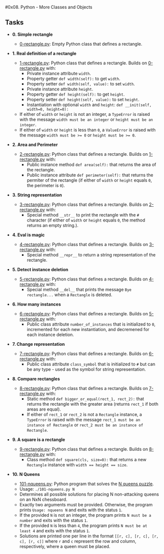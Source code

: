 #0x08. Python - More Classes and Objects

## Tasks

* **0. Simple rectangle**
  * [0-rectangle.py](./0-rectangle.py): Empty Python class that defines a rectangle.

* **1. Real definition of a rectangle**
  * [1-rectangle.py](./1-rectangle.py): Python class that defines a rectangle. Builds on
  [0-rectangle.py](./0-rectangle.py) with:
    * Private instance attribute `width`.
    * Property getter `def width(self):` to get `width`.
    * Property setter `def width(self, value):` to set `width`.
    * Private instance attribute `height`.
    * Property getter `def height(self):` to get `height`.
    * Property setter `def height(self, value):` to set `height`.
    * Instantiation with optional `width` and `height`: `def __init(self,
    width=0, height=0):`
  * If either of `width` or `height` is not an integer, a `TypeError` is
  raised with the message `width must be an integer` or `height must be an integer`.
  * If either of `width` or `height` is less than `0`, a `ValueError` is
  raised with the message `width must be >= 0` or `height must be >= 0`.

* **2. Area and Perimeter**
  * [2-rectangle.py](./2-rectangle.py): Python class that defines a rectangle. Builds on
  [1-rectangle.py](./1-rectangle.py) with:
    * Public instance method `def area(self):` that returns the area of
    the rectangle.
    * Public instance attribute `def perimeter(self):` that returns the
    permiter of the rectangle (if either of `width` or `height` equals `0`, the
    perimeter is `0`).

* **3. String representation**
  * [3-rectangle.py](./3-rectangle.py): Python class that defines a rectangle. Builds on
  [2-rectangle.py](./2-rectangle.py) with:
    * Special method `__str__` to print the rectangle with the `#` character
    (if either of `width` or `height` equals `0`, the method returns an empty
    string.).

* **4. Eval is magic**
  * [4-rectangle.py](./4-rectangle.py): Python class that defines a rectangle. Builds on
  [3-rectangle.py](./3-rectangle.py) with:
    * Special method `__repr__` to return a string representation of the
    rectangle.

* **5. Detect instance deletion**
  * [5-rectangle.py](./5-rectangle.py): Python class that defines a rectangle. Builds on
  [4-rectangle.py](./4-rectangle.py) with:
    * Special method `__del__` that prints the message `Bye rectangle...`
    when a `Rectangle` is deleted.

* **6. How many instances**
  * [6-rectangle.py](./6-rectangle.py): Python class that defines a rectangle. Builds on
  [5-rectangle.py](./5-rectangle.py) with:
    * Public class attribute `number_of_instances` that is initialized to `0`,
    incremented for each new instantiation, and decremened for each instance deletion.

* **7. Change representation**
  * [7-rectangle.py](./7-rectangle.py): Python class that defines a rectangle. Builds on
  [6-rectangle.py](./6-rectangle.py) with:
    * Public class attribute `class_symbol` that is initialized to `#` but can
    be any type - used as the symbol for string representation.

* **8. Compare rectangles**
  * [8-rectangle.py](./8-rectangle.py): Python class that defines a rectangle. Builds on
  [7-rectangle.py](./7-rectangle.py) with:
    * Static method `def bigger_or_equal(rect_1, rect_2):` that returns the
    rectangle with the greater area (returns `rect_1` if both areas are equal).
    * If either of `rect_1` or `rect_2` is not a `Rectangle` instance, a
    `TypeError` is raised with the message `rect_1 must be an instance of
    Rectangle` or `rect_2 must be an instance of Rectangle`.

* **9. A square is a rectangle**
  * [9-rectangle.py](./9-rectangle.py): Python class that defines a rectangle. Builds on
  [8-rectangle.py](./8-rectangle.py) with:
    * Class method `def square(cls, size=0):` that returns a new `Rectangle`
    instance with `width == height == size`.

* **10. N Queens**
  * [101-nqueens.py](./101-nqueens.py): Python program that solves the [N queens puzzle](https://en.wikipedia.org/wiki/Eight_queens_puzzle).
  * Usage: `./101-nqueens.py N`
  * Determines all possible solutions for placing N non-attacking queens on an
  NxN chessboard.
  * Exactly two arguments must be provided. Otherwise, the program prints
  `Usage: nqueens N` and exits with the status `1`.
  * If the provided `N` is not an integer, the program prints `N must be a
  number` and exits with the status `1`.
  * If the provided `N` is less than `4`, the program prints `N must be at least
  4` and exits with the status `1`.
  * Solutions are printed one per line in the format `[[r, c], [r, c], [r, c],
  [r, c]]` where `r` and `c` represent the row and column, respectively, where a
  queen must be placed.
